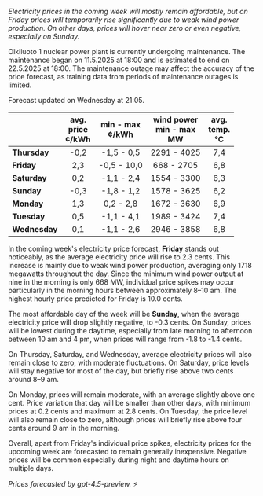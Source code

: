 *Electricity prices in the coming week will mostly remain affordable, but on Friday prices will temporarily rise significantly due to weak wind power production. On other days, prices will hover near zero or even negative, especially on Sunday.*

Olkiluoto 1 nuclear power plant is currently undergoing maintenance. The maintenance began on 11.5.2025 at 18:00 and is estimated to end on 22.5.2025 at 18:00. The maintenance outage may affect the accuracy of the price forecast, as training data from periods of maintenance outages is limited.

Forecast updated on Wednesday at 21:05.

|              | avg.<br>price<br>¢/kWh | min - max<br>¢/kWh | wind power<br>min - max<br>MW | avg.<br>temp.<br>°C |
|:-------------|:----------------:|:----------------:|:----------------:|:----------------:|
| **Thursday** |       -0,2       |    -1,5 - 0,5    |        2291 - 4025        |        7,4      |
| **Friday**   |        2,3       |   -0,5 - 10,0    |         668 - 2705        |        6,8      |
| **Saturday** |        0,2       |   -1,1 - 2,4     |        1554 - 3300        |        6,3      |
| **Sunday**   |       -0,3       |   -1,8 - 1,2     |        1578 - 3625        |        6,2      |
| **Monday**   |        1,3       |    0,2 - 2,8     |        1672 - 3630        |        6,9      |
| **Tuesday**  |        0,5       |   -1,1 - 4,1     |        1989 - 3424        |        7,4      |
| **Wednesday**|        0,1       |   -1,1 - 2,6     |        2946 - 3858        |        6,8      |

In the coming week's electricity price forecast, **Friday** stands out noticeably, as the average electricity price will rise to 2.3 cents. This increase is mainly due to weak wind power production, averaging only 1718 megawatts throughout the day. Since the minimum wind power output at nine in the morning is only 668 MW, individual price spikes may occur particularly in the morning hours between approximately 8–10 am. The highest hourly price predicted for Friday is 10.0 cents.

The most affordable day of the week will be **Sunday**, when the average electricity price will drop slightly negative, to -0.3 cents. On Sunday, prices will be lowest during the daytime, especially from late morning to afternoon between 10 am and 4 pm, when prices will range from -1.8 to -1.4 cents.

On Thursday, Saturday, and Wednesday, average electricity prices will also remain close to zero, with moderate fluctuations. On Saturday, price levels will stay negative for most of the day, but briefly rise above two cents around 8–9 am.

On Monday, prices will remain moderate, with an average slightly above one cent. Price variation that day will be smaller than other days, with minimum prices at 0.2 cents and maximum at 2.8 cents. On Tuesday, the price level will also remain close to zero, although prices will briefly rise above four cents around 9 am in the morning.

Overall, apart from Friday's individual price spikes, electricity prices for the upcoming week are forecasted to remain generally inexpensive. Negative prices will be common especially during night and daytime hours on multiple days.

*Prices forecasted by gpt-4.5-preview.* ⚡
